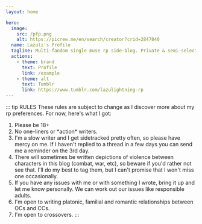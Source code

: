 ```yaml
---
layout: home

hero:
  image:
    src: /pfp.png
    alt: https://picrew.me/en/search/creator?crid=2847840
  name: Lazuli's Profile
  tagline: Multi-fandom single muse rp side-blog. Private & semi-selective! See the hub blog -> @axum-terra
  actions:
    - theme: brand
      text: Profile
      link: /example
    - theme: alt
      text: Tumblr
      link: https://www.tumblr.com/lazulightning-rp
---
```

::: tip RULES
These rules are subject to change as I discover more about my rp preferences. For now, here's what I got:
1. Please be 18+
2. No one-liners or \*action\* writers.
3. I'm a slow writer and I get sidetracked pretty often, so please have mercy on me. If I haven't replied to a thread in a few days you can send me a reminder on the 3rd day.
4. There will sometimes be written depictions of violence between characters in this blog (combat, war, etc), so beware if you'd rather not see that. I'll do my best to tag them, but I can't promise that I won't miss one occasionally.
5. If you have any issues with me or with something I wrote, bring it up and let me know personally. We can work out our issues like responsible adults.
6. I'm open to writing platonic, familial and romantic relationships between OCs and CCs.
7. I'm open to crossovers.
:::